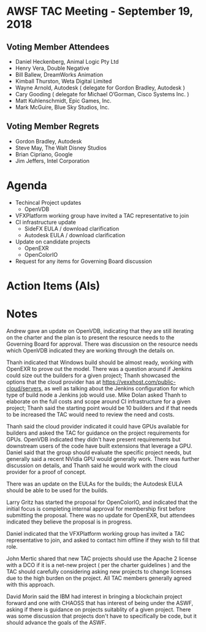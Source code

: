 # AWSF TAC Meeting - September 19, 2018

## Voting Member Attendees

- Daniel Heckenberg, Animal Logic Pty Ltd
- Henry Vera, Double Negative
- Bill Ballew, DreamWorks Animation
- Kimball Thurston, Weta Digital Limited
- Wayne Arnold, Autodesk ( delegate for Gordon Bradley, Autodesk )
- Cary Gooding ( delegate for Michael O’Gorman, Cisco Systems Inc. )
- Matt Kuhlenschmidt, Epic Games, Inc.
- Mark McGuire, Blue Sky Studios, Inc.

## Voting Member Regrets

- Gordon Bradley, Autodesk
- Steve May, The Walt Disney Studios
- Brian Cipriano, Google
- Jim Jeffers, Intel Corporation

# Agenda

- Techincal Project updates
  - OpenVDB
- VFXPlatform working group have invited a TAC representative to join
- CI infrastructure update
  - SideFX EULA / download clarification
  - Autodesk EULA / download clarification
- Update on candidate projects
  - OpenEXR
  - OpenColorIO
- Request for any items for Governing Board discussion

# Action Items (AIs)

# Notes

Andrew gave an update on OpenVDB, indicating that they are still iterating on the charter and the plan is to present the resource needs to the Governing Board for approval. There was discussion on the resource needs which OpenVDB indicated they are working through the details on.

Thanh indicated that Windows build should be almost ready, working with OpenEXR to prove out the model. There was a question around if Jenkins could size out the builders for a given project; Thanh showcased the options that the cloud provider has at https://vexxhost.com/public-cloud/servers, as well as talking about the Jenkins configuration for which type of build node a Jenkins job would use. Mike Dolan asked Thanh to elaborate on the full costs and scope around CI infrastructure for a given project; Thanh said the starting point would be 10 builders and if that needs to be increased the TAC would need to review the need and costs.

Thanh said the cloud provider indicated it could have GPUs available for builders and asked the TAC for guidance on the project requirements for GPUs. OpenVDB indicated they didn't have present requirements but downstream users of the code have built extensions that leverage a GPU. Daniel said that the group should evaluate the specific project needs, but generally said a recent NVidia GPU would generally work. There was further discussion on details, and Thanh said he would work with the cloud provider for a proof of concept.

There was an update on the EULAs for the builds; the Autodesk EULA should be able to be used for the builds.

Larry Gritz has started the proposal for OpenColorIO, and indicated that the initial focus is completing internal approval for membership first before submitting the proposal. There was no update for OpenEXR, but attendees indicated they believe the proposal is in progress.

Daniel indicated that the VFXPlatform working group has invited a TAC representative to join, and asked to contact him offline if they wish to fill that role.

John Mertic shared that new TAC projects should use the Apache 2 license with a DCO if it is a net-new project ( per the charter guidelines ) and the TAC should carefully considering asking new projects to change licenses due to the high burden on the project. All TAC members generally agreed with this approach.

David Morin said the IBM had interest in bringing a blockchain project forward and one with CHAOSS that has interest of being under the ASWF, asking if there is guidance on projects suitablity of a given project. There was some discussion that projects don't have to specifically be code, but it should advance the goals of the ASWF.
